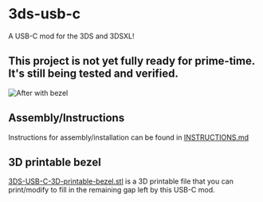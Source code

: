 # 3ds-usb-c
A USB-C mod for the 3DS and 3DSXL!

## This project is not yet fully ready for prime-time. It's still being tested and verified.

![After with bezel](https://github.com/rorosaurus/3ds-usb-c/blob/master/images/after-with-bezel.jpg)

## Assembly/Instructions

Instructions for assembly/installation can be found in [INSTRUCTIONS.md](https://github.com/rorosaurus/3ds-usb-c/blob/master/INSTRUCTIONS.md)

## 3D printable bezel
[3DS-USB-C-3D-printable-bezel.stl](https://github.com/rorosaurus/3ds-usb-c/blob/master/3DS-USB-C-3D-printable-bezel.stl) is a 3D printable file that you can print/modify to fill in the remaining gap left by this USB-C mod.